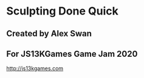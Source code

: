# Sculpting Done Quick

## Created by Alex Swan

## For JS13KGames Game Jam 2020

http://js13kgames.com
